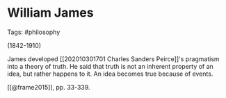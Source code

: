 # William James

Tags: #philosophy

(1842-1910)

James developed [[202010301701 Charles Sanders Peirce]]'s pragmatism into a theory of truth. He said that truth is not an inherent property of an idea, but rather happens to it. An idea becomes true because of events.

[[@frame2015]], pp. 33-339.
